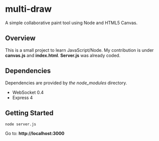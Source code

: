 multi-draw
==========
A simple collaborative paint tool using Node and HTML5 Canvas.

Overview
--------
This is a small project to learn JavaScript/Node.
My contribution is under __canvas.js__ and __index.html__.
__Server.js__ was already coded.

Dependencies
------------
Dependencies are provided by _the node_modules_ directory.
- WebSocket 0.4
- Express 4

Getting Started
---------------
    node server.js
Go to: __http://localhost:3000__
